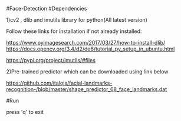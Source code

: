 #Face-Detection
#Dependencies


1)cv2 , dlib and imutils library for python(All latest version)

Follow these links for installation if not already installed:

https://www.pyimagesearch.com/2017/03/27/how-to-install-dlib/
https://docs.opencv.org/3.4/d2/de6/tutorial_py_setup_in_ubuntu.html

https://pypi.org/project/imutils/#files




2)Pre-trained predictor which can be downloaded using link below


https://github.com/italojs/facial-landmarks-recognition-/blob/master/shape_predictor_68_face_landmarks.dat


#Run

press 'q' to exit
